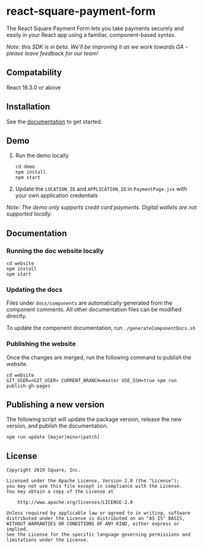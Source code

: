 # react-square-payment-form

The React Square Payment Form lets you take payments securely and easily
in your React app using a familiar, component-based syntax.

*Note: this SDK is in beta. We'll be improving it as we work towards GA - please
leave feedback for our team!*

## Compatability

React 16.3.0 or above

## Installation

See the [documentation](https://square.github.io/react-square-payment-form) to get started.

## Demo

1. Run the demo locally
    ```
    cd demo
    npm install
    npm start
    ```
1. Update the `LOCATION_ID` and `APPLICATION_ID` in `PaymentPage.jsx` with your own application credentials

*Note: The demo only supports credit card payments. Digital wallets are not supported locally.*

## Documentation

### Running the doc website locally

```
cd website
npm install
npm start
```

### Updating the docs

Files under `docs/components` are automatically generated from the component comments. All other documentation files can be modified directly.

To update the component documentation, run `./generateComponentDocs.sh`

### Publishing the website

Once the changes are merged, run the following command to publish the website.

```
cd website
GIT_USER=<GIT_USER> CURRENT_BRANCH=master USE_SSH=true npm run publish-gh-pages
```

## Publishing a new version

The following script will update the package version, release the new version, and publish the documentation.

`npm run update [major|minor|patch]`

## License

```
Copyright 2019 Square, Inc.

Licensed under the Apache License, Version 2.0 (the "License");
you may not use this file except in compliance with the License.
You may obtain a copy of the License at

    http://www.apache.org/licenses/LICENSE-2.0

Unless required by applicable law or agreed to in writing, software
distributed under the License is distributed on an "AS IS" BASIS,
WITHOUT WARRANTIES OR CONDITIONS OF ANY KIND, either express or implied.
See the License for the specific language governing permissions and
limitations under the License.
```